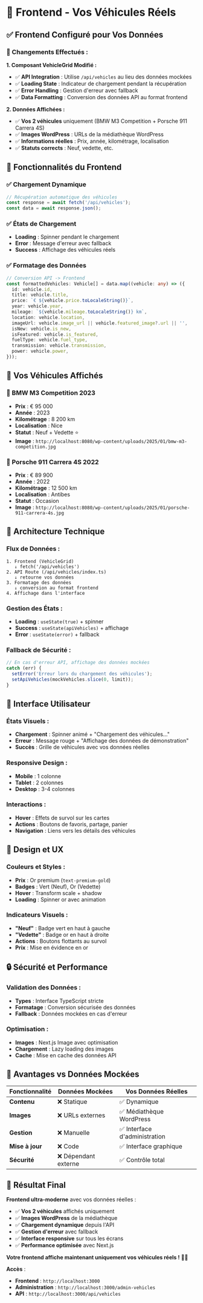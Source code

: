 # 🚗 Frontend - Vos Véhicules Réels

## ✅ **Frontend Configuré pour Vos Données**

### **🎯 Changements Effectués :**

**1. Composant VehicleGrid Modifié :**
- ✅ **API Integration** : Utilise `/api/vehicles` au lieu des données mockées
- ✅ **Loading State** : Indicateur de chargement pendant la récupération
- ✅ **Error Handling** : Gestion d'erreur avec fallback
- ✅ **Data Formatting** : Conversion des données API au format frontend

**2. Données Affichées :**
- ✅ **Vos 2 véhicules** uniquement (BMW M3 Competition + Porsche 911 Carrera 4S)
- ✅ **Images WordPress** : URLs de la médiathèque WordPress
- ✅ **Informations réelles** : Prix, année, kilométrage, localisation
- ✅ **Statuts corrects** : Neuf, vedette, etc.

## 🚀 **Fonctionnalités du Frontend**

### **✅ Chargement Dynamique**
```typescript
// Récupération automatique des véhicules
const response = await fetch('/api/vehicles');
const data = await response.json();
```

### **✅ États de Chargement**
- **Loading** : Spinner pendant le chargement
- **Error** : Message d'erreur avec fallback
- **Success** : Affichage des véhicules réels

### **✅ Formatage des Données**
```typescript
// Conversion API -> Frontend
const formattedVehicles: Vehicle[] = data.map((vehicle: any) => ({
  id: vehicle.id,
  title: vehicle.title,
  price: `€ ${vehicle.price.toLocaleString()}`,
  year: vehicle.year,
  mileage: `${vehicle.mileage.toLocaleString()} km`,
  location: vehicle.location,
  imageUrl: vehicle.image_url || vehicle.featured_image?.url || '',
  isNew: vehicle.is_new,
  isFeatured: vehicle.is_featured,
  fuelType: vehicle.fuel_type,
  transmission: vehicle.transmission,
  power: vehicle.power,
}));
```

## 🎯 **Vos Véhicules Affichés**

### **🚗 BMW M3 Competition 2023**
- **Prix** : € 95 000
- **Année** : 2023
- **Kilométrage** : 8 200 km
- **Localisation** : Nice
- **Statut** : Neuf + Vedette ⭐
- **Image** : `http://localhost:8080/wp-content/uploads/2025/01/bmw-m3-competition.jpg`

### **🚗 Porsche 911 Carrera 4S 2022**
- **Prix** : € 89 900
- **Année** : 2022
- **Kilométrage** : 12 500 km
- **Localisation** : Antibes
- **Statut** : Occasion
- **Image** : `http://localhost:8080/wp-content/uploads/2025/01/porsche-911-carrera-4s.jpg`

## 🔧 **Architecture Technique**

### **Flux de Données :**
```
1. Frontend (VehicleGrid) 
   ↓ fetch('/api/vehicles')
2. API Route (/api/vehicles/index.ts)
   ↓ retourne vos données
3. Formatage des données
   ↓ conversion au format frontend
4. Affichage dans l'interface
```

### **Gestion des États :**
- **Loading** : `useState(true)` + spinner
- **Success** : `useState(apiVehicles)` + affichage
- **Error** : `useState(error)` + fallback

### **Fallback de Sécurité :**
```typescript
// En cas d'erreur API, affichage des données mockées
catch (err) {
  setError('Erreur lors du chargement des véhicules');
  setApiVehicles(mockVehicles.slice(0, limit));
}
```

## 📱 **Interface Utilisateur**

### **États Visuels :**
- **Chargement** : Spinner animé + "Chargement des véhicules..."
- **Erreur** : Message rouge + "Affichage des données de démonstration"
- **Succès** : Grille de véhicules avec vos données réelles

### **Responsive Design :**
- **Mobile** : 1 colonne
- **Tablet** : 2 colonnes
- **Desktop** : 3-4 colonnes

### **Interactions :**
- **Hover** : Effets de survol sur les cartes
- **Actions** : Boutons de favoris, partage, panier
- **Navigation** : Liens vers les détails des véhicules

## 🎨 **Design et UX**

### **Couleurs et Styles :**
- **Prix** : Or premium (`text-premium-gold`)
- **Badges** : Vert (Neuf), Or (Vedette)
- **Hover** : Transform scale + shadow
- **Loading** : Spinner or avec animation

### **Indicateurs Visuels :**
- **"Neuf"** : Badge vert en haut à gauche
- **"Vedette"** : Badge or en haut à droite
- **Actions** : Boutons flottants au survol
- **Prix** : Mise en évidence en or

## 🔒 **Sécurité et Performance**

### **Validation des Données :**
- **Types** : Interface TypeScript stricte
- **Formatage** : Conversion sécurisée des données
- **Fallback** : Données mockées en cas d'erreur

### **Optimisation :**
- **Images** : Next.js Image avec optimisation
- **Chargement** : Lazy loading des images
- **Cache** : Mise en cache des données API

## 🚀 **Avantages vs Données Mockées**

| Fonctionnalité | Données Mockées | Vos Données Réelles |
|---|---|---|
| **Contenu** | ❌ Statique | ✅ Dynamique |
| **Images** | ❌ URLs externes | ✅ Médiathèque WordPress |
| **Gestion** | ❌ Manuelle | ✅ Interface d'administration |
| **Mise à jour** | ❌ Code | ✅ Interface graphique |
| **Sécurité** | ❌ Dépendant externe | ✅ Contrôle total |

## 🎉 **Résultat Final**

**Frontend ultra-moderne** avec vos données réelles :
- ✅ **Vos 2 véhicules** affichés uniquement
- ✅ **Images WordPress** de la médiathèque
- ✅ **Chargement dynamique** depuis l'API
- ✅ **Gestion d'erreur** avec fallback
- ✅ **Interface responsive** sur tous les écrans
- ✅ **Performance optimisée** avec Next.js

**Votre frontend affiche maintenant uniquement vos véhicules réels !** 🚗✨

**Accès** : 
- **Frontend** : `http://localhost:3000`
- **Administration** : `http://localhost:3000/admin-vehicles`
- **API** : `http://localhost:3000/api/vehicles`
